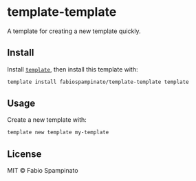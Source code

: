 # template-template

A template for creating a new template quickly.

## Install

Install [`template`](https://github.com/fabiospampinato/template), then install this template with:

```sh
template install fabiospampinato/template-template template
```

## Usage

Create a new template with:

```sh
template new template my-template
```

## License

MIT © Fabio Spampinato
